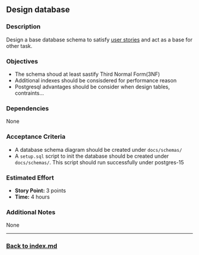 ## Design database

### Description

Design a base database schema to satisfy [user stories](../requirement.md) and act as a base for other task.

### Objectives

- The schema shoud at least sastify Third Normal Form(3NF)
- Additional indexes should be consisdered for performance reason
- Postgresql advantages should be consider when design tables, contraints...

### Dependencies

None

### Acceptance Criteria

- A database schema diagram should be created under `docs/schemas/`
- A `setup.sql` script to init the database should be created under `docs/schemas/`. This script should run successfully under postgres-15 

### Estimated Effort

- **Story Point:** 3 points
- **Time:** 4 hours

### Additional Notes

None

---

### [Back to index.md](../index.md#task-list)
